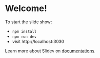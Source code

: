 # Welcome!

To start the slide show:

- `npm install`
- `npm run dev`
- visit http://localhost:3030

Learn more about Slidev on [documentations](https://sli.dev/).
